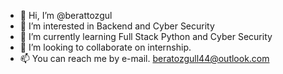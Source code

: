 - 👋 Hi, I’m @berattozgul
- 👀 I’m interested in Backend and Cyber Security
- 🌱 I’m currently learning Full Stack Python and Cyber Security
- 💞️ I’m looking to collaborate on internship.
- 📫 You can reach me by e-mail. beratozgull44@outlook.com

<!---
berattozgul/berattozgul is a ✨ special ✨ repository because its `README.md` (this file) appears on your GitHub profile.
You can click the Preview link to take a look at your changes.
--->
